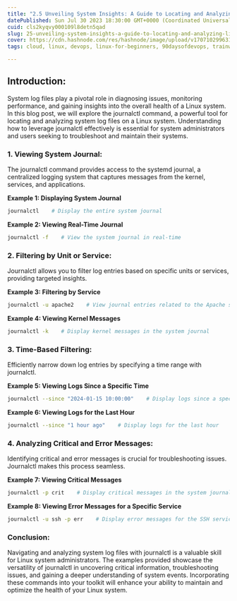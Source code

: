 ```yaml
---
title: "2.5 Unveiling System Insights: A Guide to Locating and Analyzing Linux System Log Files with journalctl"
datePublished: Sun Jul 30 2023 18:30:00 GMT+0000 (Coordinated Universal Time)
cuid: cls2kyqvy000109l8detn5qad
slug: 25-unveiling-system-insights-a-guide-to-locating-and-analyzing-linux-system-log-files-with-journalctl
cover: https://cdn.hashnode.com/res/hashnode/image/upload/v1707102996313/071945df-1488-4e8f-8f30-3442d73b4bb4.png
tags: cloud, linux, devops, linux-for-beginners, 90daysofdevops, trainwithshubham

---
```


## Introduction:

System log files play a pivotal role in diagnosing issues, monitoring performance, and gaining insights into the overall health of a Linux system. In this blog post, we will explore the journalctl command, a powerful tool for locating and analyzing system log files on a Linux system. Understanding how to leverage journalctl effectively is essential for system administrators and users seeking to troubleshoot and maintain their systems.

### 1\. Viewing System Journal:

The journalctl command provides access to the systemd journal, a centralized logging system that captures messages from the kernel, services, and applications.

**Example 1: Displaying System Journal**

```bash
journalctl    # Display the entire system journal
```

**Example 2: Viewing Real-Time Journal**

```bash
journalctl -f    # View the system journal in real-time
```

### 2\. Filtering by Unit or Service:

Journalctl allows you to filter log entries based on specific units or services, providing targeted insights.

**Example 3: Filtering by Service**

```bash
journalctl -u apache2    # View journal entries related to the Apache service
```

**Example 4: Viewing Kernel Messages**

```bash
journalctl -k    # Display kernel messages in the system journal
```

### 3\. Time-Based Filtering:

Efficiently narrow down log entries by specifying a time range with journalctl.

**Example 5: Viewing Logs Since a Specific Time**

```bash
journalctl --since "2024-01-15 10:00:00"    # Display logs since a specific date and time
```

**Example 6: Viewing Logs for the Last Hour**

```bash
journalctl --since "1 hour ago"    # Display logs for the last hour
```

### 4\. Analyzing Critical and Error Messages:

Identifying critical and error messages is crucial for troubleshooting issues. Journalctl makes this process seamless.

**Example 7: Viewing Critical Messages**

```bash
journalctl -p crit    # Display critical messages in the system journal
```

**Example 8: Viewing Error Messages for a Specific Service**

```bash
journalctl -u ssh -p err    # Display error messages for the SSH service
```

### **Conclusion**:

Navigating and analyzing system log files with journalctl is a valuable skill for Linux system administrators. The examples provided showcase the versatility of journalctl in uncovering critical information, troubleshooting issues, and gaining a deeper understanding of system events. Incorporating these commands into your toolkit will enhance your ability to maintain and optimize the health of your Linux system.